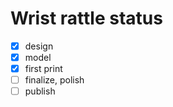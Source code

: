 # Wrist rattle status

- [X] design
- [X] model
- [X] first print
- [ ] finalize, polish
- [ ] publish
